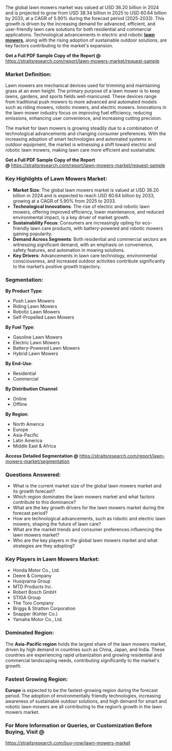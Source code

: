 <p data-start="125" data-end="712">The global lawn mowers market was valued at USD 36.20 billion in 2024 and is projected to grow from USD 38.34 billion in 2025 to USD 60.64 billion by 2033, at a CAGR of 5.90% during the forecast period (2025-2033). This growth is driven by the increasing demand for advanced, efficient, and user-friendly lawn care solutions for both residential and commercial applications. Technological advancements in electric and robotic <strong><a href="https://straitsresearch.com/report/lawn-mowers-market">lawn mowers</a></strong>, along with the rising adoption of sustainable outdoor solutions, are key factors contributing to the market's expansion.</p>
<p data-start="714" data-end="831"><strong data-start="714" data-end="760">Get a Full PDF Sample Copy of the Report @</strong><br data-start="760" data-end="763" /><a href="https://straitsresearch.com/report/lawn-mowers-market/request-sample" target="_new" rel="noopener" data-start="763" data-end="831">https://straitsresearch.com/report/lawn-mowers-market/request-sample</a></p>
<h3 data-start="833" data-end="861"><strong data-start="837" data-end="858">Market Definition</strong>:</h3>
<p data-start="862" data-end="1356">Lawn mowers are mechanical devices used for trimming and maintaining grass at an even height. The primary purpose of a lawn mower is to keep lawns, gardens, and sports fields well-manicured. These devices range from traditional push mowers to more advanced and automated models such as riding mowers, robotic mowers, and electric mowers. Innovations in the lawn mower industry focus on improving fuel efficiency, reducing emissions, enhancing user convenience, and increasing cutting precision.</p>
<p data-start="1358" data-end="1708">The market for lawn mowers is growing steadily due to a combination of technological advancements and changing consumer preferences. With the increasing adoption of smart technologies and automated systems in outdoor equipment, the market is witnessing a shift toward electric and robotic lawn mowers, making lawn care more efficient and sustainable.</p>
<p data-start="1710" data-end="1827"><strong data-start="1710" data-end="1756">Get a Full PDF Sample Copy of the Report @&nbsp;</strong><a href="https://straitsresearch.com/report/lawn-mowers-market/request-sample" target="_new" rel="noopener" data-start="1759" data-end="1827">https://straitsresearch.com/report/lawn-mowers-market/request-sample</a></p>
<h3 data-start="1829" data-end="1876"><strong data-start="1833" data-end="1873">Key Highlights of Lawn Mowers Market</strong>:</h3>
<ul data-start="1877" data-end="2796">
<li data-start="1877" data-end="2062"><strong data-start="1879" data-end="1894">Market Size</strong>: The global lawn mowers market is valued at USD 36.20 billion in 2024 and is expected to reach USD 60.64 billion by 2033, growing at a CAGR of 5.90% from 2025 to 2033.</li>
<li data-start="2063" data-end="2258"><strong data-start="2065" data-end="2094">Technological Innovations</strong>: The rise of electric and robotic lawn mowers, offering improved efficiency, lower maintenance, and reduced environmental impact, is a key driver of market growth.</li>
<li data-start="2259" data-end="2417"><strong data-start="2261" data-end="2285">Sustainability Focus</strong>: Consumers are increasingly opting for eco-friendly lawn care products, with battery-powered and robotic mowers gaining popularity.</li>
<li data-start="2418" data-end="2608"><strong data-start="2420" data-end="2446">Demand Across Segments</strong>: Both residential and commercial sectors are witnessing significant demand, with an emphasis on convenience, safety features, and automation in mowing solutions.</li>
<li data-start="2609" data-end="2796"><strong data-start="2611" data-end="2626">Key Drivers</strong>: Advancements in lawn care technology, environmental consciousness, and increased outdoor activities contribute significantly to the market&rsquo;s positive growth trajectory.</li>
</ul>
<h3 data-start="2798" data-end="2819"><strong data-start="2802" data-end="2818">Segmentation</strong>:</h3>
<p data-start="2821" data-end="2841"><strong data-start="2821" data-end="2840">By Product Type</strong>:</p>
<ul data-start="2842" data-end="2932">
<li data-start="2842" data-end="2860">Push Lawn Mowers</li>
<li data-start="2861" data-end="2881">Riding Lawn Mowers</li>
<li data-start="2882" data-end="2903">Robotic Lawn Mowers</li>
<li data-start="2904" data-end="2932">Self-Propelled Lawn Mowers</li>
</ul>
<p data-start="2934" data-end="2951"><strong data-start="2934" data-end="2950">By Fuel Type</strong>:</p>
<ul data-start="2952" data-end="3048">
<li data-start="2952" data-end="2974">Gasoline Lawn Mowers</li>
<li data-start="2975" data-end="2997">Electric Lawn Mowers</li>
<li data-start="2998" data-end="3027">Battery-Powered Lawn Mowers</li>
<li data-start="3028" data-end="3048">Hybrid Lawn Mowers</li>
</ul>
<p data-start="3050" data-end="3065"><strong data-start="3050" data-end="3064">By End-Use</strong>:</p>
<ul data-start="3066" data-end="3092">
<li data-start="3066" data-end="3079">Residential</li>
<li data-start="3080" data-end="3092">Commercial</li>
</ul>
<p data-start="3094" data-end="3122"><strong data-start="3094" data-end="3121">By Distribution Channel</strong>:</p>
<ul data-start="3123" data-end="3141">
<li data-start="3123" data-end="3131">Online</li>
<li data-start="3132" data-end="3141">Offline</li>
</ul>
<p data-start="3143" data-end="3157"><strong data-start="3143" data-end="3156">By Region</strong>:</p>
<ul data-start="3158" data-end="3236">
<li data-start="3158" data-end="3173">North America</li>
<li data-start="3174" data-end="3182">Europe</li>
<li data-start="3183" data-end="3197">Asia-Pacific</li>
<li data-start="3198" data-end="3213">Latin America</li>
<li data-start="3214" data-end="3236">Middle East &amp; Africa</li>
</ul>
<p data-start="3238" data-end="3341"><strong data-start="3238" data-end="3272">Access Detailed Segmentation @&nbsp;</strong><a href="https://straitsresearch.com/report/lawn-mowers-market/segmentation" target="_new" rel="noopener" data-start="3275" data-end="3341">https://straitsresearch.com/report/lawn-mowers-market/segmentation</a></p>
<h3 data-start="3343" data-end="3372"><strong data-start="3347" data-end="3369">Questions Answered</strong>:</h3>
<ul data-start="3373" data-end="3952">
<li data-start="3373" data-end="3464">What is the current market size of the global lawn mowers market and its growth forecast?</li>
<li data-start="3465" data-end="3559">Which region dominates the lawn mowers market and what factors contribute to this dominance?</li>
<li data-start="3560" data-end="3648">What are the key growth drivers for the lawn mowers market during the forecast period?</li>
<li data-start="3649" data-end="3761">How are technological advancements, such as robotic and electric lawn mowers, shaping the future of lawn care?</li>
<li data-start="3762" data-end="3851">What are the market trends and consumer preferences influencing the lawn mowers market?</li>
<li data-start="3852" data-end="3949">Who are the key players in the global lawn mowers market and what strategies are they adopting?</li>
</ul>
<h3 data-start="3953" data-end="3997"><strong data-start="3957" data-end="3994">Key Players in Lawn Mowers Market</strong>:</h3>
<ul data-start="3998" data-end="4210">
<li data-start="3998" data-end="4021">Honda Motor Co., Ltd.</li>
<li data-start="4022" data-end="4039">Deere &amp; Company</li>
<li data-start="4040" data-end="4057">Husqvarna Group</li>
<li data-start="4058" data-end="4077">MTD Products Inc.</li>
<li data-start="4078" data-end="4097">Robert Bosch GmbH</li>
<li data-start="4098" data-end="4111">STIGA Group</li>
<li data-start="4112" data-end="4130">The Toro Company</li>
<li data-start="4131" data-end="4162">Briggs &amp; Stratton Corporation</li>
<li data-start="4163" data-end="4185">Snapper (Kohler Co.)</li>
<li data-start="4186" data-end="4210">Yamaha Motor Co., Ltd.</li>
</ul>
<h3 data-start="4212" data-end="4239"><strong data-start="4216" data-end="4236">Dominated Region</strong>:</h3>
<p data-start="4240" data-end="4547">The <strong data-start="4244" data-end="4267">Asia-Pacific region</strong> holds the largest share of the lawn mowers market, driven by high demand in countries such as China, Japan, and India. These countries are experiencing rapid urbanization and growing residential and commercial landscaping needs, contributing significantly to the market's growth.</p>
<h3 data-start="4549" data-end="4582"><strong data-start="4553" data-end="4579">Fastest Growing Region</strong>:</h3>
<p data-start="4583" data-end="4897"><strong data-start="4583" data-end="4593">Europe</strong> is expected to be the fastest-growing region during the forecast period. The adoption of environmentally friendly technologies, increasing awareness of sustainable outdoor solutions, and high demand for smart and robotic lawn mowers are all contributing to the region&rsquo;s growth in the lawn mowers market.</p>
<h3 data-start="4899" data-end="4981"><strong data-start="4903" data-end="4979">For More Information or Queries, or Customization Before Buying, Visit @</strong></h3>
<p data-start="4982" data-end="5036"><a href="https://straitsresearch.com/buy-now/lawn-mowers-market" target="_new" rel="noopener" data-start="4982" data-end="5036">https://straitsresearch.com/buy-now/lawn-mowers-market</a></p>
